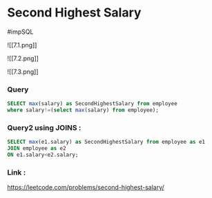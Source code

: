 # Second Highest Salary
#impSQL

![[7.1.png]]

![[7.2.png]]

![[7.3.png]]


### Query

```sql
SELECT max(salary) as SecondHighestSalary from employee 
where salary!=(select max(salary) from employee);
```

### Query2 using JOINS :

```sql
SELECT max(e1.salary) as SecondHighestSalary from employee as e1
JOIN employee as e2
ON e1.salary<e2.salary;
```


### Link :
https://leetcode.com/problems/second-highest-salary/